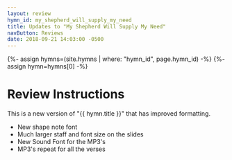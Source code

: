 ```yaml
---
layout: review
hymn_id: my_shepherd_will_supply_my_need
title: Updates to "My Shepherd Will Supply My Need"
navButton: Reviews
date: 2018-09-21 14:03:00 -0500
---
```

{%- assign hymns=(site.hymns | where: "hymn_id", page.hymn_id) -%}
{%- assign hymn=hymns[0] -%}
# Review Instructions

This is a new version of "{{ hymn.title }}" that has improved formatting.

- New shape note font
- Much larger staff and font size on the slides
- New Sound Font for the MP3's
- MP3's repeat for all the verses
